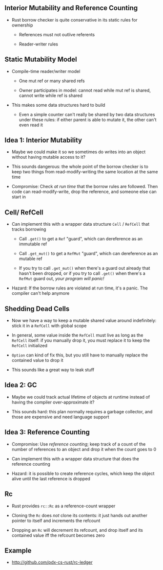 ## Interior Mutability and Reference Counting

* Rust borrow checker is quite conservative in its static
  rules for ownership

  * References must not outlive referents

  * Reader-writer rules

## Static Mutability Model

* Compile-time reader/writer model

  * One mut ref or many shared refs

  * Owner participates in model: cannot read while mut ref
    is shared, cannot write while ref is shared

* This makes some data structures hard to build

  * Even a simple counter can't really be shared by two data
    structures under these rules: if either parent is able
    to mutate it, the other can't even read it

## Idea 1: Interior Mutability

* Maybe we could make it so we sometimes do writes into an
  object without having mutable access to it?

* This sounds dangerous: the whole point of the borrow
  checker is to keep two things from read-modify-writing the
  same location at the same time

* Compromise: Check *at run time* that the borrow rules are
  followed. Then code can read-modify-write, drop the
  reference, and someone else can start in

## Cell/ RefCell

* Can implement this with a wrapper data structure `Cell` /
  `RefCell` that tracks borrowing

    * Call `.get()` to get a `Ref` "guard", which can
      dereference as an immutable ref

    * Call `.get_mut()` to get a `RefMut` "guard", which can
      dereference as an mutable ref

    * If you try to call `.get_mut()` when there's a guard
      out already that hasn't been dropped, or if you try to
      call `.get()` when there's a `RefMut` guard out, *your
      program will panic!*

* Hazard: If the borrow rules are violated at run time, it's a
  panic. The compiler can't help anymore

## Shedding Dead Cells

* Now we have a way to keep a mutable shared value around
  indefinitely: stick it in a `RefCell` with global scope

* In general, some value inside the `RefCell` must live as
  long as the `RefCell` itself: if you manually drop it,
  you must replace it to keep the `RefCell` initialized

* `Option` can kind of fix this, but you still have to
  manually replace the contained value to drop it

* This sounds like a great way to leak stuff

## Idea 2: GC

* Maybe we could track actual lifetime of objects at runtime
  instead of having the compiler over-approximate it?

* This sounds hard: this plan normally requires a garbage
  collector, and those are expensive and need language
  support

## Idea 3: Reference Counting

* Compromise: Use *reference counting*; keep track of a
  count of the number of references to an object and drop it
  when the count goes to 0

* Can implement this with a wrapper data structure that does
  the reference counting

* Hazard: it is possible to create reference cycles, which
  keep the object alive until the last reference is dropped

## Rc

* Rust provides `rc::Rc` as a reference-count wrapper

* Cloning the `Rc` does *not* clone its contents: it just
  hands out another pointer to itself and increments
  the refcount

* Dropping an `Rc` will decrement its refcount, and drop
  itself and its contained value iff the refcount becomes
  zero

## Example

* http://github.com/pdx-cs-rust/rc-ledger
